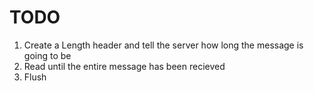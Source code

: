 # TODO
1. Create a Length header and tell the server how long the message is going to be
2. Read until the entire message has been recieved
3. Flush
